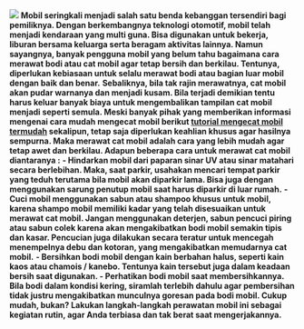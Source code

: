 <img src="https://sayangmobil.files.wordpress.com/2012/03/ngelapmobil.jpg">
<b>Mobil seringkali menjadi salah satu benda kebanggan tersendiri bagi pemiliknya. Dengan berkembangnya teknologi otomotif, mobil telah menjadi kendaraan yang multi guna. Bisa digunakan untuk bekerja, liburan bersama keluarga serta beragam aktivitas lainnya. Namun sayangnya, banyak pengguna mobil yang belum tahu bagaimana cara merawat bodi atau cat mobil agar tetap bersih dan berkilau. Tentunya, diperlukan kebiasaan untuk selalu merawat bodi atau bagian luar mobil dengan baik dan benar.</b>
<b>Sebaliknya, bila tak rajin merawatnya, cat mobil akan pudar warnanya dan menjadi kusam.  Bila terjadi demikian tentu harus keluar banyak biaya untuk mengembalikan tampilan cat mobil menjadi seperti semula. Meski banyak pihak yang memberikan informasi mengenai cara mudah mengecat mobil berikut <a href="http://daihatsu.co.id/tips-sahabat/artikel/detail/40/cara-mengecat-mobil">tutorial mengecat mobil termudah</a> sekalipun, tetap saja diperlukan keahlian khusus agar hasilnya sempurna. </b>
<b>Maka merawat cat mobil adalah cara yang lebih mudah agar tetap awet dan berkilau. Adapun beberapa cara untuk merawat cat mobil diantaranya :</b>
<b>- Hindarkan mobil dari paparan sinar UV atau sinar matahari secara berlebihan. Maka, saat parkir, usahakan mencari tempat parkir yang teduh terutama bila mobil akan diparkir lama. Bisa juga dengan menggunakan sarung penutup mobil saat harus diparkir di luar rumah.</b>
<b>- Cuci mobil menggunakan sabun atau shampoo khusus untuk mobil, karena shampo mobil memiliki kadar yang telah disesuaikan untuk merawat cat mobil. Jangan menggunakan deterjen, sabun pencuci piring atau sabun colek karena akan mengakibatkan bodi mobil semakin tipis dan kasar. Pencucian juga dilakukan secara teratur untuk mencegah menempelnya debu dan kotoran, yang mengakibatkan memudarnya cat mobil.</b>
<b>- Bersihkan bodi mobil dengan kain berbahan halus, seperti kain kaos atau chamois / kanebo. Tentunya kain tersebut juga dalam keadaan bersih saat digunakan. </b>
<b>- Perhatikan bodi mobil saat membersihkannya. Bila bodi dalam kondisi kering, siramlah terlebih dahulu agar pembersihan tidak justru mengakibatkan munculnya goresan pada bodi mobil. </b>
<b>Cukup mudah, bukan? Lakukan langkah-langkah perawatan mobil ini sebagai kegiatan rutin, agar Anda terbiasa dan tak berat saat mengerjakannya.</b>
